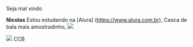  Seja mal vindo

**Nicolas**
Estou estudando na [Alura] (https://www.alura.com.br),
Casca de bala mais amostradinho,
![](https://media1.tenor.com/m/OeJ2StlAIEQAAAAd/bolacha-the-best.gif)

![](https://encrypted-tbn0.gstatic.com/images?q=tbn:ANd9GcQkP3VNcM_jePZlaZGPDEigbYHyjs0N-PM-VA&s)
CCB
